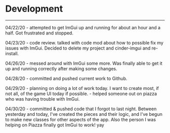 # Development

---

04/22/20 - attempted to get ImGui up and running for about an hour and a half. Got frustrated and stopped.

04/23/20 - code review. talked with code mod about how to possible fix my issues with ImGui. Decided to delete my project and cinder-imgui and re-install.

04/26/20 - messed around with ImGui some more. Was finally able to get it up and running correctly after making some changes.

04/28/20 - committed and pushed current work to Github.

04/29/20 - planning on doing a lot of work today. I want to create most, if not all, of the game UI today if possible.
    - helped someone out on piazza who was having trouble with ImGui.

04/30/20 - committed & pushed code that I forgot to last night. Between yesterday and today, I've created the pieces and their logic, and I've begun to make new classes for other aspects of the app.
Also the person I was helping on Piazza finally got ImGui to work! yay